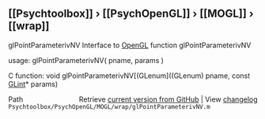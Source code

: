 ## [[Psychtoolbox]] &#8250; [[PsychOpenGL]] &#8250; [[MOGL]] &#8250; [[wrap]]

glPointParameterivNV  Interface to [OpenGL](OpenGL) function glPointParameterivNV  
  
usage:  glPointParameterivNV( pname, params )  
  
C function:  void glPointParameterivNV[(GLenum]((GLenum) pname, const [GLint](GLint)\* params)  




<div class="code_header" style="text-align:right;">
  <span style="float:left;">Path&nbsp;&nbsp;</span> <span class="counter">Retrieve <a href=
  "https://raw.github.com/Psychtoolbox-3/Psychtoolbox-3/beta/Psychtoolbox/PsychOpenGL/MOGL/wrap/glPointParameterivNV.m">current version from GitHub</a> | View <a href=
  "https://github.com/Psychtoolbox-3/Psychtoolbox-3/commits/beta/Psychtoolbox/PsychOpenGL/MOGL/wrap/glPointParameterivNV.m">changelog</a></span>
</div>
<div class="code">
  <code>Psychtoolbox/PsychOpenGL/MOGL/wrap/glPointParameterivNV.m</code>
</div>

